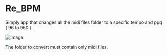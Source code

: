 # Re_BPM
Simply app that changes all the midi files folder to a specific tempo and ppq ( 96 to 960 ) . 




![image](https://user-images.githubusercontent.com/69172266/236272232-79963b45-cf3b-4fb1-85b7-f9fb2f5c85dd.png)


The folder to convert must contain only midi files. 
